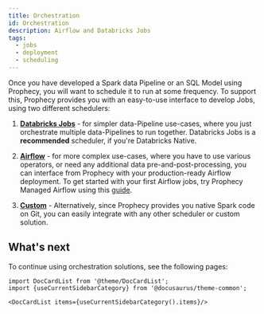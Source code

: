 ```yaml
---
title: Orchestration
id: Orchestration
description: Airflow and Databricks Jobs
tags:
  - jobs
  - deployment
  - scheduling
---
```


Once you have developed a Spark data Pipeline or an SQL Model using Prophecy, you will want to schedule it to run at some frequency. To
support this, Prophecy provides you with an easy-to-use interface to develop Jobs, using two different
schedulers:

1. **[Databricks Jobs](databricks-jobs.md)** - for simpler data-Pipeline use-cases, where you just
   orchestrate multiple data-Pipelines to run together. Databricks Jobs is a **recommended** scheduler, if you're
   Databricks Native.

2. **[Airflow](airflow/airflow.md)** - for more complex use-cases, where you have to use various operators, or need
   any additional data pre-and-post-processing, you can interface from Prophecy with your production-ready Airflow deployment. To get started with your first Airflow jobs, try Prophecy Managed Airflow using this [guide](docs/Orchestration/airflow/getting-started-with-low-code-airflow.md).

3. **[Custom](alternative-schedulers.md)** - Alternatively, since Prophecy provides you native Spark code on Git, you can easily integrate with any other scheduler or custom solution.

## What's next

To continue using orchestration solutions, see the following pages:

```mdx-code-block
import DocCardList from '@theme/DocCardList';
import {useCurrentSidebarCategory} from '@docusaurus/theme-common';

<DocCardList items={useCurrentSidebarCategory().items}/>
```

